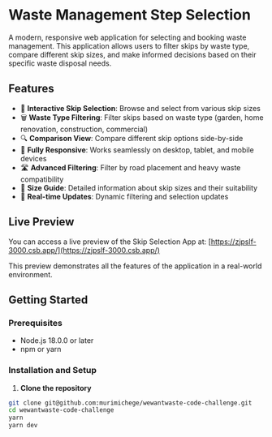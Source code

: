 # Waste Management Step Selection

A modern, responsive web application for selecting and booking waste management. This application allows users to filter skips by waste type, compare different skip sizes, and make informed decisions based on their specific waste disposal needs.


## Features

- 🚛 **Interactive Skip Selection**: Browse and select from various skip sizes
- 🗑️ **Waste Type Filtering**: Filter skips based on waste type (garden, home renovation, construction, commercial)
- 🔍 **Comparison View**: Compare different skip options side-by-side
- 📱 **Fully Responsive**: Works seamlessly on desktop, tablet, and mobile devices
- 🛣️ **Advanced Filtering**: Filter by road placement and heavy waste compatibility
- 📏 **Size Guide**: Detailed information about skip sizes and their suitability
- 🔄 **Real-time Updates**: Dynamic filtering and selection updates

## Live Preview

You can access a live preview of the Skip Selection App at:
[https://zjpslf-3000.csb.app/](https://zjpslf-3000.csb.app/)

This preview demonstrates all the features of the application in a real-world environment.

## Getting Started

### Prerequisites

- Node.js 18.0.0 or later
- npm or yarn

### Installation and Setup

1. **Clone the repository**

```bash
git clone git@github.com:murimichege/wewantwaste-code-challenge.git
cd wewantwaste-code-challenge
yarn 
yarn dev
